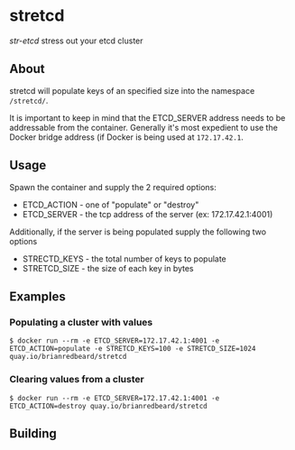 # stretcd

*str-etcd* stress out your etcd cluster

## About
stretcd will populate keys of an specified size into the namespace 
`/stretcd/`.

It is important to keep in mind that the ETCD_SERVER address needs to be addressable from the container.  Generally it's most expedient to use the Docker bridge address (if Docker is being used at `172.17.42.1`.

## Usage

Spawn the container and supply the 2 required options:

  * ETCD_ACTION - one of "populate" or "destroy"
  * ETCD_SERVER - the tcp address of the server (ex: 172.17.42.1:4001)

Additionally, if the server is being populated supply the following two options 
  * STRECTD_KEYS - the total number of keys to populate
  * STRETCD_SIZE - the size of each key in bytes

## Examples

### Populating a cluster with values

```
$ docker run --rm -e ETCD_SERVER=172.17.42.1:4001 -e ETCD_ACTION=populate -e STRETCD_KEYS=100 -e STRETCD_SIZE=1024  quay.io/brianredbeard/stretcd
```

### Clearing values from a cluster

```
$ docker run --rm -e ETCD_SERVER=172.17.42.1:4001 -e ETCD_ACTION=destroy quay.io/brianredbeard/stretcd
```


## Building

